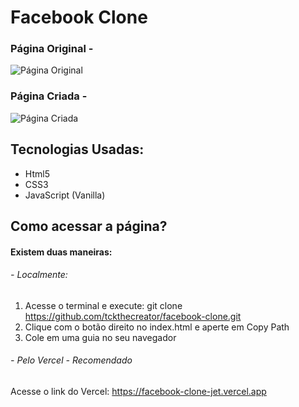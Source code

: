# Facebook Clone

### Página Original -
![Página Original](https://i.imgur.com/SdOQcOe.png "Página Original")

### Página Criada -
![Página Criada](https://i.imgur.com/8vdjTTs.png "Página Criada")

## Tecnologias Usadas:
- Html5
- CSS3
- JavaScript (Vanilla)

## Como acessar a página?
#### Existem duas maneiras:
###### - Localmente:
1. Acesse o terminal e execute: git clone https://github.com/tckthecreator/facebook-clone.git
2. Clique com o botão direito no index.html e aperte em Copy Path
3. Cole em uma guia no seu navegador

###### - Pelo Vercel - Recomendado
Acesse o link do Vercel: https://facebook-clone-jet.vercel.app

